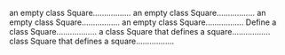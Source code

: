 an empty class Square.................
an empty class Square.................
an empty class Square.................
an empty class Square.................
Define a class Square..................
a class Square that defines a square.................
class Square that defines a square.................

